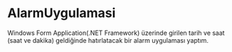 # AlarmUygulamasi
Windows Form Application(.NET Framework) üzerinde girilen tarih ve saat (saat ve dakika) geldiğinde hatırlatacak 
bir alarm uygulaması yaptım.
